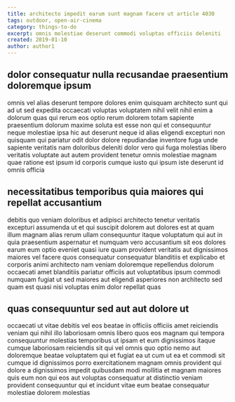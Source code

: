 ```yaml
---
title: architecto impedit earum sunt magnam facere ut article 4030
tags: outdoor, open-air-cinema
category: things-to-do
excerpt: omnis molestiae deserunt commodi voluptas officiis deleniti
created: 2019-01-10
author: author1
---
```


## dolor consequatur nulla recusandae praesentium doloremque ipsum

omnis vel alias deserunt tempore dolores enim quisquam architecto sunt qui ad ut sed expedita occaecati voluptas voluptatem nihil velit nihil enim a dolorum quas qui rerum eos optio rerum dolorem totam sapiente praesentium dolorum maxime soluta est esse non qui et consequuntur neque molestiae ipsa hic aut deserunt neque id alias eligendi excepturi non quisquam qui pariatur odit dolor dolore repudiandae inventore fuga unde sapiente veritatis nam doloribus deleniti dolor vero qui fuga molestias libero veritatis voluptate aut autem provident tenetur omnis molestiae magnam quae ratione est ipsum id corporis cumque iusto qui ipsum iste deserunt id omnis officia

## necessitatibus temporibus quia maiores qui repellat accusantium

debitis quo veniam doloribus et adipisci architecto tenetur veritatis excepturi assumenda ut et qui suscipit dolorem aut dolores est at quam illum magnam alias rerum ullam consequuntur itaque voluptatum qui aut in quia praesentium aspernatur et numquam vero accusantium sit eos dolores earum eum optio eveniet quasi iure quam provident veritatis aut dignissimos maiores vel facere quos consequatur consequatur blanditiis et explicabo et corporis animi architecto nam veniam doloremque repellendus dolorum occaecati amet blanditiis pariatur officiis aut voluptatibus ipsum commodi numquam fugiat ut sed maiores aut eligendi asperiores non architecto sed quam est quasi nisi voluptas enim dolor repellat quas

## quas consequuntur sed aut aut dolore ut

occaecati ut vitae debitis vel eos beatae in officiis officiis amet reiciendis veniam qui nihil illo laboriosam omnis libero quos eos magnam qui tempora consequuntur molestias temporibus ut ipsam et eum dignissimos itaque cumque laboriosam reiciendis sit qui vel omnis quo optio nemo aut doloremque beatae voluptatem qui et fugiat ea ut cum ut ea et commodi sit cumque id dignissimos porro exercitationem magnam omnis provident qui dolore a dignissimos impedit quibusdam modi mollitia et magnam maiores quis eum non qui eos aut voluptas consequatur at distinctio veniam provident consequuntur qui et incidunt vitae eum beatae consequatur molestiae dolorem molestias

